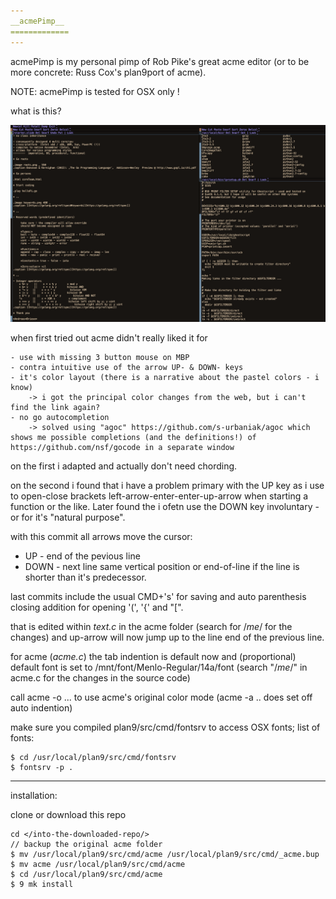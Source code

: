```yaml
---
__acmePimp__
=============
---
```


acmePimp is my personal pimp of Rob Pike's great acme editor (or to be more concrete: Russ Cox's plan9port of acme).

NOTE: acmePimp is tested for OSX only !

what is this?

![screenshot of acmePimp: screenshot.png](./screenshot.png?raw=true "acmePimp screenshot")

when first tried out acme didn't really liked it for

    - use with missing 3 button mouse on MBP
    - contra intuitive use of the arrow UP- & DOWN- keys
    - it's color layout (there is a narrative about the pastel colors - i know)
        -> i got the principal color changes from the web, but i can't find the link again?
    - no go autocompletion
        -> solved using "agoc" https://github.com/s-urbaniak/agoc which shows me possible completions (and the definitions!) of https://github.com/nsf/gocode in a separate window

on the first i adapted and actually don't need chording.

on the second i found that i have a problem primary with the UP key as i use to open-close brackets left-arrow-enter-enter-up-arrow when starting a function or the like. Later found the i ofetn use the DOWN key involuntary - or for it's "natural purpose".

with this commit all arrows move the cursor: 

* UP - end of the pevious line
* DOWN - next line same vertical position or end-of-line if the line is shorter than it's predecessor. 

last commits include the usual CMD+'s' for saving and auto parenthesis closing addition for opening '(', '{' and "[".

that is edited within _text.c_ in the acme folder (search for /*me*/ for the changes) and up-arrow will now jump up to the line end of the previous line.

for acme (_acme.c_) the tab indention is default now and (proportional) default font is set to /mnt/font/Menlo-Regular/14a/font (search "/*me*/" in acme.c for the changes in the source code)

call acme -o ... to use acme's original color mode (acme -a .. does set off auto indention) 

make sure you compiled plan9/src/cmd/fontsrv to access OSX fonts; list of fonts:

    $ cd /usr/local/plan9/src/cmd/fontsrv
    $ fontsrv -p .



---

installation:

clone or download this repo

    cd </into-the-downloaded-repo/>
    // backup the original acme folder
    $ mv /usr/local/plan9/src/cmd/acme /usr/local/plan9/src/cmd/_acme.bup
    $ mv acme /usr/local/plan9/src/cmd/acme
    $ cd /usr/local/plan9/src/cmd/acme
    $ 9 mk install
